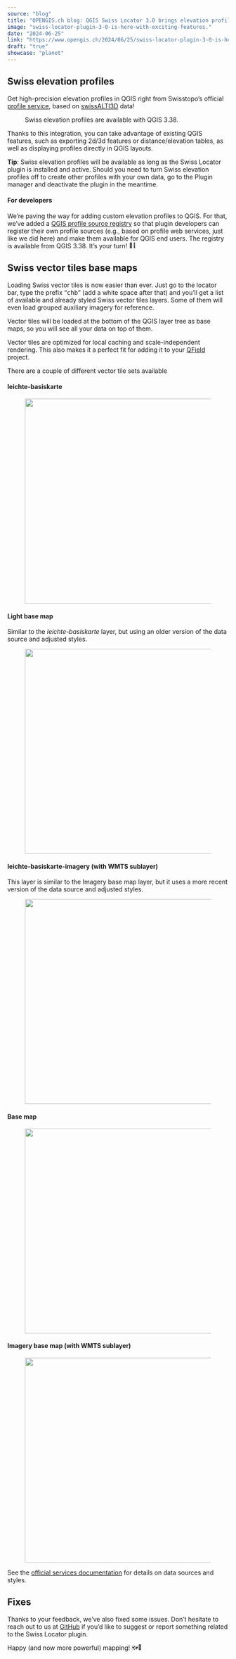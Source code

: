 ```yaml
---
source: "blog"
title: "OPENGIS.ch blog: QGIS Swiss Locator 3.0 brings elevation profiles and vector tiles"
image: "swiss-locator-plugin-3-0-is-here-with-exciting-features."
date: "2024-06-25"
link: "https://www.opengis.ch/2024/06/25/swiss-locator-plugin-3-0-is-here-with-exciting-features/"
draft: "true"
showcase: "planet"
---
```


<h2 class="wp-block-heading">Swiss elevation profiles</h2>



<p>Get high-precision elevation profiles in QGIS right from Swisstopo&#8217;s official <a href="https://api3.geo.admin.ch/services/sdiservices.html#profile" rel="noreferrer noopener" target="_blank">profile service</a>, based on <a href="https://www.swisstopo.admin.ch/en/height-model-swissalti3d" rel="noreferrer noopener" target="_blank">swissALTI3D</a> data!</p>



<figure class="wp-block-video wp-block-embed is-type-video is-provider-videopress"><div class="wp-block-embed__wrapper">

</div><figcaption>Swiss elevation profiles are available with QGIS 3.38.</figcaption></figure>



<p>Thanks to this integration, you can take advantage of existing QGIS features, such as exporting 2d/3d features or distance/elevation tables, as well as displaying profiles directly in QGIS layouts.</p>



<p><strong>Tip</strong>: Swiss elevation profiles will be available as long as the Swiss Locator plugin is installed and active. Should you need to turn Swiss elevation profiles off to create other profiles with your own data, go to the Plugin manager and deactivate the plugin in the meantime.</p>



<h4 class="wp-block-heading">For developers</h4>



<p>We&#8217;re paving the way for adding custom elevation profiles to QGIS. For that, we&#8217;ve added a <a href="https://api.qgis.org/api/classQgsProfileSourceRegistry.html" rel="noreferrer noopener" target="_blank">QGIS profile source registry</a> so that plugin developers can register their own profile sources (e.g., based on profile web services, just like we did here) and make them available for QGIS end users. The registry is available from QGIS 3.38. It&#8217;s your turn! <img alt="👩‍💻" class="wp-smiley" src="https://s.w.org/images/core/emoji/15.0.3/72x72/1f469-200d-1f4bb.png" style="height: 1em;" /></p>



<h2 class="wp-block-heading">Swiss vector tiles base maps</h2>



<p>Loading Swiss vector tiles is now easier than ever. Just go to the locator bar, type the prefix &#8220;<kbd>chb</kbd>&#8221; (add a white space after that) and you&#8217;ll get a list of available and already styled Swiss vector tiles layers. Some of them will even load grouped auxiliary imagery for reference.</p>



<p>Vector tiles will be loaded at the bottom of the QGIS layer tree as base maps, so you will see all your data on top of them.</p>



<p>Vector tiles are optimized for local caching and scale-independent rendering. This also makes it a perfect fit for adding it to your <a href="https://qfield.org/">QField</a> project.</p>



<p>There are a couple of different vector tile sets available</p>



<h4 class="wp-block-heading">leichte-basiskarte</h4>



<figure class="wp-block-image size-large"><img alt="" class="wp-image-14627" height="466" src="https://i0.wp.com/www.opengis.ch/wp-content/uploads/2024/06/vt_leichte_basiskarte.png?resize=750%2C466&#038;ssl=1" width="750" /></figure>



<h4 class="wp-block-heading">Light base map</h4>



<p>Similar to the <em>leichte-basiskarte</em> layer, but using an older version of the data source and adjusted styles.</p>



<figure class="wp-block-image size-large"><img alt="" class="wp-image-14625" height="466" src="https://i0.wp.com/www.opengis.ch/wp-content/uploads/2024/06/vt_lightbasemap.png?resize=750%2C466&#038;ssl=1" width="750" /></figure>



<h4 class="wp-block-heading">leichte-basiskarte-imagery (with WMTS sublayer)</h4>



<p>This layer is similar to the Imagery base map layer, but it uses a more recent version of the data source and adjusted styles.</p>



<figure class="wp-block-image size-large"><img alt="" class="wp-image-14628" height="466" src="https://i0.wp.com/www.opengis.ch/wp-content/uploads/2024/06/vt_leichte_basiskarte_imagery.png?resize=750%2C466&#038;ssl=1" width="750" /></figure>



<h4 class="wp-block-heading">Base map</h4>



<figure class="wp-block-image size-large"><img alt="" class="wp-image-14624" height="466" src="https://i0.wp.com/www.opengis.ch/wp-content/uploads/2024/06/vt_basemap.png?resize=750%2C466&#038;ssl=1" width="750" /></figure>



<h4 class="wp-block-heading">Imagery base map (with WMTS sublayer)</h4>



<figure class="wp-block-image size-large"><img alt="" class="wp-image-14626" height="466" src="https://i0.wp.com/www.opengis.ch/wp-content/uploads/2024/06/vt_imagery_basemap.png?resize=750%2C466&#038;ssl=1" width="750" /></figure>



<p>See the <a href="https://www.geo.admin.ch/en/vector-tiles-service-available-services-and-data" rel="noreferrer noopener" target="_blank">official services documentation</a> for details on data sources and styles.</p>



<h2 class="wp-block-heading">Fixes</h2>



<p>Thanks to your feedback, we&#8217;ve also fixed some issues. Don&#8217;t hesitate to reach out to us at <a href="https://github.com/opengisch/qgis-swiss-locator/" rel="noreferrer noopener" target="_blank">GitHub</a> if you&#8217;d like to suggest or report something related to the Swiss Locator plugin.</p>



<p>Happy (and now more powerful) mapping! <img alt="🗺" class="wp-smiley" src="https://s.w.org/images/core/emoji/15.0.3/72x72/1f5fa.png" style="height: 1em;" /><img alt="🚀" class="wp-smiley" src="https://s.w.org/images/core/emoji/15.0.3/72x72/1f680.png" style="height: 1em;" /></p>

